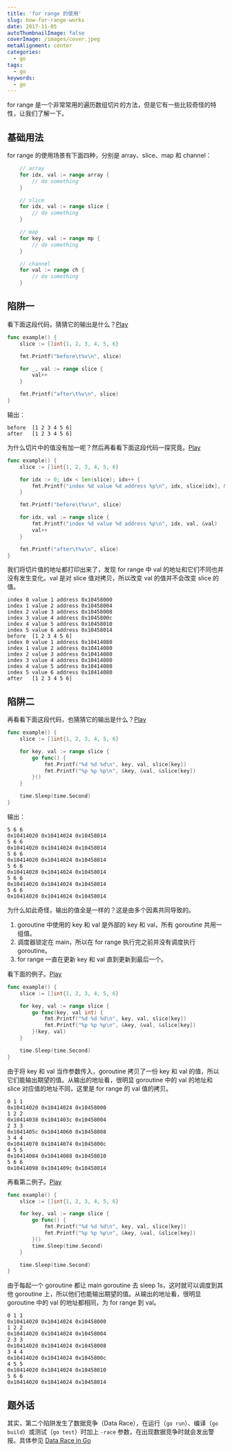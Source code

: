 ```yaml
---
title: 'for range 的使用'
slug: how-for-range-works
date: 2017-11-05
autoThumbnailImage: false
coverImage: /images/cover.jpeg
metaAlignment: center
categories:
  - go
tags:
  - go
keywords:
  - go
---
```


for range 是一个非常常用的遍历数组切片的方法，但是它有一些比较奇怪的特性，让我们了解一下。

<!--more-->

## 基础用法

for range 的使用场景有下面四种，分别是 array、slice、map 和 channel：

```go
    // array
    for idx, val := range array {
        // do something
    }

    // slice
    for idx, val := range slice {
        // do something
    }

    // map
    for key, val := range mp {
        // do something
    }

    // channel
    for val := range ch {
        // do something
    }
```

## 陷阱一

看下面这段代码，猜猜它的输出是什么？[Play](https://play.golang.org/p/uK7nYTROGTx)

```go
func example() {
    slice := []int{1, 2, 3, 4, 5, 6}

    fmt.Printf("before\t%v\n", slice)

    for _, val := range slice {
        val++
    }

    fmt.Printf("after\t%v\n", slice)
}
```

输出：

```shell
before	[1 2 3 4 5 6]
after	[1 2 3 4 5 6]
```

为什么切片中的值没有加一呢？然后再看看下面这段代码一探究竟。[Play](https://play.golang.org/p/lh7CKGrJAZD)

```go
func example() {
    slice := []int{1, 2, 3, 4, 5, 6}

    for idx := 0; idx < len(slice); idx++ {
        fmt.Printf("index %d value %d address %p\n", idx, slice[idx], &slice[idx])
    }

    fmt.Printf("before\t%v\n", slice)

    for idx, val := range slice {
        fmt.Printf("index %d value %d address %p\n", idx, val, &val)
        val++
    }

    fmt.Printf("after\t%v\n", slice)
}
```

我们将切片值的地址都打印出来了，发现 for range 中 val 的地址和它们不同也并没有发生变化。val 是对 slice 值对拷贝，所以改变 val 的值并不会改变 slice 的值。

```shell
index 0 value 1 address 0x10458000
index 1 value 2 address 0x10458004
index 2 value 3 address 0x10458008
index 3 value 4 address 0x1045800c
index 4 value 5 address 0x10458010
index 5 value 6 address 0x10458014
before	[1 2 3 4 5 6]
index 0 value 1 address 0x10414080
index 1 value 2 address 0x10414080
index 2 value 3 address 0x10414080
index 3 value 4 address 0x10414080
index 4 value 5 address 0x10414080
index 5 value 6 address 0x10414080
after	[1 2 3 4 5 6]
```

## 陷阱二

再看看下面这段代码，也猜猜它的输出是什么？[Play](https://play.golang.org/p/uK7nYTROGTx)

```go
func example() {
    slice := []int{1, 2, 3, 4, 5, 6}

    for key, val := range slice {
        go func() {
            fmt.Printf("%d %d %d\n", key, val, slice[key])
            fmt.Printf("%p %p %p\n", &key, &val, &slice[key])
        }()
    }

    time.Sleep(time.Second)
}
```

输出：

```shell
5 6 6
0x10414020 0x10414024 0x10458014
5 6 6
0x10414020 0x10414024 0x10458014
5 6 6
0x10414020 0x10414024 0x10458014
5 6 6
0x10414020 0x10414024 0x10458014
5 6 6
0x10414020 0x10414024 0x10458014
5 6 6
0x10414020 0x10414024 0x10458014
```

为什么如此奇怪，输出的值全是一样的？这是由多个因素共同导致的。

1. goroutine 中使用的 key 和 val 是外部的 key 和 val，所有 goroutine 共用一组值。
2. 调度器锁定在 main，所以在 for range 执行完之前并没有调度执行 goroutine。
3. for range 一直在更新 key 和 val 直到更新到最后一个。

看下面的例子。[Play](https://play.golang.org/p/_S0RCLsaGVo)

```go
func example() {
    slice := []int{1, 2, 3, 4, 5, 6}

    for key, val := range slice {
        go func(key, val int) {
            fmt.Printf("%d %d %d\n", key, val, slice[key])
            fmt.Printf("%p %p %p\n", &key, &val, &slice[key])
        }(key, val)
    }

    time.Sleep(time.Second)
}
```

由于将 key 和 val 当作参数传入，goroutine 拷贝了一份 key 和 val 的值，所以它们能输出期望的值。从输出的地址看，很明显 goroutine 中的 val 的地址和 slice 对应值的地址不同，这里是 for range 的 val 值的拷贝。

```shell
0 1 1
0x10414020 0x10414024 0x10458000
1 2 2
0x10414038 0x1041403c 0x10458004
2 3 3
0x1041405c 0x10414060 0x10458008
3 4 4
0x10414070 0x10414074 0x1045800c
4 5 5
0x10414084 0x10414088 0x10458010
5 6 6
0x10414098 0x1041409c 0x10458014
```

再看第二例子。[Play](https://play.golang.org/p/oViP_IBySQu)

```go
func example() {
    slice := []int{1, 2, 3, 4, 5, 6}

    for key, val := range slice {
        go func() {
            fmt.Printf("%d %d %d\n", key, val, slice[key])
            fmt.Printf("%p %p %p\n", &key, &val, &slice[key])
        }()
        time.Sleep(time.Second)
    }

    time.Sleep(time.Second)
}
```

由于每起一个 goroutine 都让 main goroutine 去 sleep 1s，这时就可以调度到其他 goroutine 上，所以他们也能输出期望的值。从输出的地址看，很明显 goroutine 中的 val 的地址都相同，为 for range 到 val。

```shell
0 1 1
0x10414020 0x10414024 0x10458000
1 2 2
0x10414020 0x10414024 0x10458004
2 3 3
0x10414020 0x10414024 0x10458008
3 4 4
0x10414020 0x10414024 0x1045800c
4 5 5
0x10414020 0x10414024 0x10458010
5 6 6
0x10414020 0x10414024 0x10458014
```

## 题外话

其实，第二个陷阱发生了数据竞争（Data Race），在运行（`go run`）、编译（`go build`）或测试（`go test`）时加上 `-race` 参数，在出现数据竞争时就会发出警报。具体参见 [Data Race in Go](/2018/04/data-race-in-go/)

